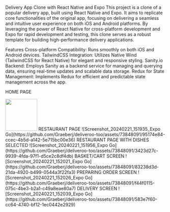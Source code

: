 Delivery App Clone with React Native and Expo
This project is a clone of a popular delivery app, built using React Native and Expo. It aims to replicate core functionalities of the original app, focusing on delivering a seamless and intuitive user experience on both iOS and Android platforms. By leveraging the power of React Native for cross-platform development and Expo for rapid development and testing, this clone serves as a robust template for building high-performance delivery applications.

Features
Cross-platform Compatibility: Runs smoothly on both iOS and Android devices.
TailwindCSS Integration: Utilizes Native Wind (TailwindCSS for React Native) for elegant and responsive styling.
Sanity.io Backend: Employs Sanity as a backend service for managing and querying data, ensuring real-time updates and scalable data storage.
Redux for State Management: Implements Redux for efficient and predictable state management across the app.

HOME PAGE

<img src="(https://github.com/Graeberj/deliveroo-too/assets/73848091/db113de2-9808-466f-9403-c9264664ed38" width="100">
RESTAURANT PAGE
![Screenshot_20240221_151935_Expo Go](https://github.com/Graeberj/deliveroo-too/assets/73848091/95174e84-ccec-4b5d-a142-5e715bc00e36)
RESTAURANT PAGE WITH DISHES SELECTED
![Screenshot_20240221_151956_Expo Go](https://github.com/Graeberj/deliveroo-too/assets/73848091/3423d27c-9939-4fda-97f1-d5ce2c8df4db)
BASKET/CART SCREEN
![Screenshot_20240221_152021_Expo Go](https://github.com/Graeberj/deliveroo-too/assets/73848091/83238d3d-21da-4920-b499-0544a3f22fa3)
PREPARING ORDER SCREEN
![Screenshot_20240221_152026_Expo Go](https://github.com/Graeberj/deliveroo-too/assets/73848091/f44f0115-075c-4be3-b2a1-c49a8eae80a7)
DELIVERY SCREEN
![Screenshot_20240221_152039_Expo Go](https://github.com/Graeberj/deliveroo-too/assets/73848091/583e7f60-cc64-4740-bf12-1ec0442e2929)
